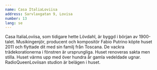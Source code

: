 ```yaml
---
name: Casa ItaliaLoviisa
address: Sarvlaxgatan 9, Lovisa
number: 13
lang: se
---
```

Casa ItaliaLoviisa, som tidigare hette Lövdahl, är byggd i början av 1900-talet. Musikingenjör, producent och kompositör Fabio Putrino köpte huset 2011 och flyttade dit med sin familj från Toscana. De vackra trädekorationerna i fönstren är ursprungliga. Huset renoveras sakta men stilla. Huset värms upp med över hundra år gamla vedeldade ugnar. RadioQueenLoviisan studion är belägen i huset.